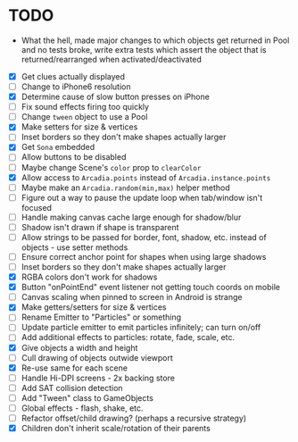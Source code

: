 # TODO

* What the hell, made major changes to which objects get returned in Pool and no tests broke,
  write extra tests which assert the object that is returned/rearranged when activated/deactivated
* [x] Get clues actually displayed
* [ ] Change to iPhone6 resolution
* [x] Determine cause of slow button presses on iPhone
* [ ] Fix sound effects firing too quickly  
* [ ] Change `tween` object to use a Pool  
* [x] Make setters for size & vertices
* [ ] Inset borders so they don't make shapes actually larger
* [x] Get `Sona` embedded
* [ ] Allow buttons to be disabled
* [ ] Maybe change Scene's `color` prop to `clearColor`
* [x] Allow access to `Arcadia.points` instead of `Arcadia.instance.points`
* [ ] Maybe make an `Arcadia.random(min,max)` helper method
* [ ] Figure out a way to pause the update loop when tab/window isn't focused
* [ ] Handle making canvas cache large enough for shadow/blur
* [ ] Shadow isn't drawn if shape is transparent
* [ ] Allow strings to be passed for border, font, shadow, etc. instead of objects - use setter methods
* [ ] Ensure correct anchor point for shapes when using large shadows
* [ ] Inset borders so they don't make shapes actually larger
* [x] RGBA colors don't work for shadows
* [x] Button "onPointEnd" event listener not getting touch coords on mobile
* [ ] Canvas scaling when pinned to screen in Android is strange
* [x] Make getters/setters for size & vertices
* [ ] Rename Emitter to "Particles" or something
* [ ] Update particle emitter to emit particles infinitely; can turn on/off
* [ ] Add additional effects to particles: rotate, fade, scale, etc.
* [x] Give objects a width and height
* [ ] Cull drawing of objects outwide viewport
* [x] Re-use same <canvas> for each scene
* [ ] Handle Hi-DPI screens - 2x backing store
* [ ] Add SAT collision detection
* [ ] Add "Tween" class to GameObjects
* [ ] Global effects - flash, shake, etc.
* [ ] Refactor offset/child drawing? (perhaps a recursive strategy)
* [x] Children don't inherit scale/rotation of their parents

